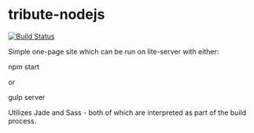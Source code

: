 # tribute-nodejs

[![Build Status](https://travis-ci.org/P1xt/tribute-nodejs.svg?branch=master)](https://travis-ci.org/P1xt/tribute-nodejs)

Simple one-page site which can be run on lite-server with either:

npm start

or

gulp server


Utilizes Jade and Sass - both of which are interpreted as part of the build process.
